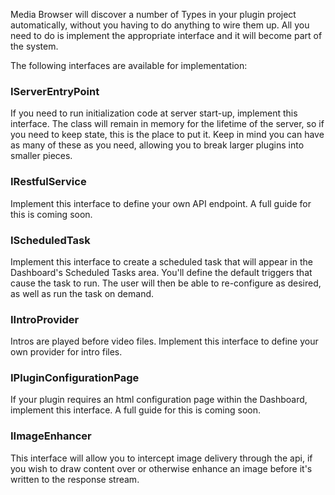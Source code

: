 Media Browser will discover a number of Types in your plugin project automatically, without you having to do anything to wire them up. All you need to do is implement the appropriate interface and it will become part of the system.

The following interfaces are available for implementation:

### IServerEntryPoint

If you need to run initialization code at server start-up, implement this interface. The class will remain in memory for the lifetime of the server, so if you need to keep state, this is the place to put it. Keep in mind you can have as many of these as you need, allowing you to break larger plugins into smaller pieces.

### IRestfulService

Implement this interface to define your own API endpoint. A full guide for this is coming soon.

### IScheduledTask

Implement this interface to create a scheduled task that will appear in the Dashboard's Scheduled Tasks area. You'll define the default triggers that cause the task to run. The user will then be able to re-configure as desired, as well as run the task on demand.

### IIntroProvider

Intros are played before video files. Implement this interface to define your own provider for intro files.

### IPluginConfigurationPage

If your plugin requires an html configuration page within the Dashboard, implement this interface. A full guide for this is coming soon.

### IImageEnhancer

This interface will allow you to intercept image delivery through the api, if you wish to draw content over or otherwise enhance an image before it's written to the response stream.